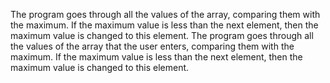 The program goes through all the values ​​of the array, comparing them with the maximum. If the maximum value is less than the next element, then the maximum value is changed to this element.
The program goes through all the values ​​of the array that the user enters, comparing them with the maximum. If the maximum value is less than the next element, then the maximum value is changed to this element.
